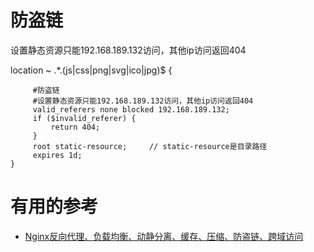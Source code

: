 # 防盗链

设置静态资源只能192.168.189.132访问，其他ip访问返回404

 location ~ .*\.(js|css|png|svg|ico|jpg)$ {
     
         #防盗链
         #设置静态资源只能192.168.189.132访问，其他ip访问返回404
         valid_referers none blocked 192.168.189.132;
         if ($invalid_referer) {
             return 404;
         }
         root static-resource;     // static-resource是目录路径
         expires 1d;
    }












# 有用的参考

* [Nginx反向代理、负载均衡、动静分离、缓存、压缩、防盗链、跨域访问](https://www.cnblogs.com/ph7seven/p/9932712.html)
